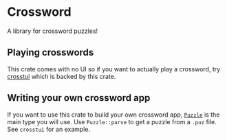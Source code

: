 # Crossword

A library for crossword puzzles!

## Playing crosswords

This crate comes with no UI so if you want to actually play a crossword, try [crosstui](https://crates.io/crates/crosstui) which is backed by this crate.

## Writing your own crossword app

If you want to use this crate to build your own crossword app, [`Puzzle`](https://docs.rs/crossword/latest/crossword/struct.Puzzle.html) is the main type you will use. Use `Puzzle::parse` to get a puzzle from a `.puz` file. See `crosstui` for an example.
